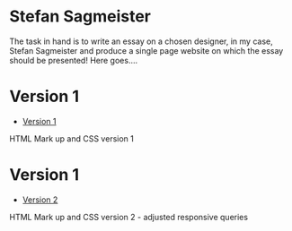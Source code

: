  Stefan Sagmeister
========================

The task in hand is to write an essay on a chosen designer, in my case, Stefan Sagmeister and produce a single page website on which the essay should be presented! Here goes....

Version 1
=================

+ [Version 1](https://barryrooney.github.io/sagmeister-2/sagmeister.html)

HTML Mark up and CSS version 1

Version 1
=================

+ [Version 2](https://barryrooney.github.io/sagmeister-2/sagmeister2.html)

HTML Mark up and CSS version 2 - adjusted responsive queries


